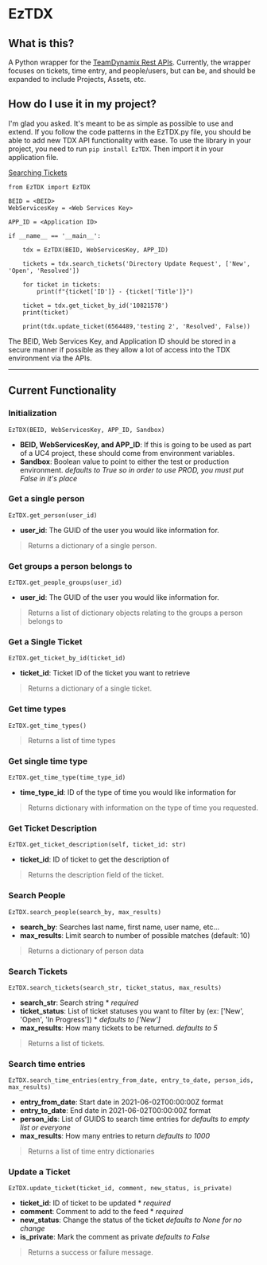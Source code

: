 # EzTDX
## What is this?
A Python wrapper for the [TeamDynamix Rest APIs](https://api.teamdynamix.com/TDWebApi/). Currently, the wrapper focuses on tickets, time entry, and people/users, but can be, and should be expanded to 
include Projects, Assets, etc.
## How do I use it in my project?
I'm glad you asked. It's meant to be as simple as possible to use and extend. If you follow the code patterns in the EzTDX.py 
file, you should be able to add new TDX API functionality with ease. To use the library in your project, you need to run ```pip install EzTDX```. Then import it in your application file.

[Searching Tickets](https://youtu.be/xPvckaN6WBA)

```
from EzTDX import EzTDX

BEID = <BEID>
WebServicesKey = <Web Services Key>

APP_ID = <Application ID>

if __name__ == '__main__':

    tdx = EzTDX(BEID, WebServicesKey, APP_ID)

    tickets = tdx.search_tickets('Directory Update Request', ['New', 'Open', 'Resolved'])

    for ticket in tickets:
        print(f"{ticket['ID']} - {ticket['Title']}")

    ticket = tdx.get_ticket_by_id('10821578')
    print(ticket)

    print(tdx.update_ticket(6564489,'testing 2', 'Resolved', False))
```

The BEID, Web Services Key, and Application ID should be stored in a secure manner if possible as they allow a lot of access into the TDX environment via the APIs. 

---
## Current Functionality
### **Initialization**
```EzTDX(BEID, WebServicesKey, APP_ID, Sandbox)```
- **BEID, WebServicesKey, and APP_ID**: If this is going to be used as part of a UC4 project, these should come from environment variables.
- **Sandbox**: Boolean value to point to either the test or production environment. *defaults to True so in order to use PROD, you must put False in it's place*

### **Get a single person**
```EzTDX.get_person(user_id)```
- **user_id**: The GUID of the user you would like information for.
> Returns a dictionary of a single person.

### **Get groups a person belongs to**
```EzTDX.get_people_groups(user_id)```
- **user_id**: The GUID of the user you would like information for.
> Returns a list of dictionary objects relating to the groups a person belongs to

### **Get a Single Ticket**
```EzTDX.get_ticket_by_id(ticket_id)```
- **ticket_id**: Ticket ID of the ticket you want to retrieve
> Returns a dictionary of a single ticket.

### **Get time types**
```EzTDX.get_time_types()```
> Returns a list of time types

### **Get single time type**
```EzTDX.get_time_type(time_type_id)```
- **time_type_id**: ID of the type of time you would like information for
> Returns dictionary with information on the type of time you requested.

### **Get Ticket Description**
```EzTDX.get_ticket_description(self, ticket_id: str)```
- **ticket_id**: ID of ticket to get the description of
> Returns the description field of the ticket.

### **Search People**
```EzTDX.search_people(search_by, max_results)```
- **search_by**: Searches last name, first name, user name, etc...
- **max_results**: Limit search to number of possible matches (default: 10)
> Returns a dictionary of person data

### **Search Tickets**
```EzTDX.search_tickets(search_str, ticket_status, max_results)```
- **search_str**: Search string * *required*
- **ticket_status**: List of ticket statuses you want to filter by (ex: ['New', 'Open', 'In Progress']) * *defaults to ['New']*
- **max_results**: How many tickets to be returned. *defaults to 5*
> Returns a list of tickets.

### **Search time entries**
```EzTDX.search_time_entries(entry_from_date, entry_to_date, person_ids, max_results)```
- **entry_from_date**: Start date in 2021-06-02T00:00:00Z format
- **entry_to_date**: End date in 2021-06-02T00:00:00Z format
- **person_ids**: List of GUIDS to search time entries for *defaults to empty list or everyone*
- **max_results**: How many entries to return *defaults to 1000*
> Returns a list of time entry dictionaries

### **Update a Ticket**
```EzTDX.update_ticket(ticket_id, comment, new_status, is_private)```
- **ticket_id**: ID of ticket to be updated * *required*
- **comment**: Comment to add to the feed * *required*
- **new_status**: Change the status of the ticket *defaults to None for no change*
- **is_private**: Mark the comment as private *defaults to False*
> Returns a success or failure message.